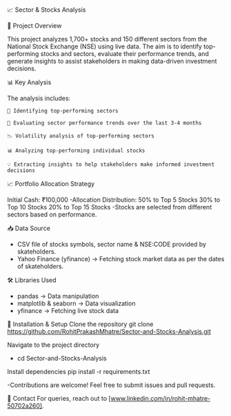📈 Sector & Stocks Analysis

📌 Project Overview

  This project analyzes 1,700+ stocks and 150 different sectors from the National Stock Exchange (NSE) using live data. The aim is to identify top-performing stocks and sectors, evaluate their performance trends,     and generate insights to assist stakeholders in making data-driven investment decisions.

📊 Key Analysis

The analysis includes:

    📌 Identifying top-performing sectors
    
    🔄 Evaluating sector performance trends over the last 3-4 months
    
    📉 Volatility analysis of top-performing sectors
    
    📊 Analyzing top-performing individual stocks
    
    💡 Extracting insights to help stakeholders make informed investment decisions

📈 Portfolio Allocation Strategy

Initial Cash: ₹100,000
-Allocation Distribution:
  50% to Top 5 Stocks
  30% to Top 10 Stocks
  20% to Top 15 Stocks
-Stocks are selected from different sectors based on performance.

📥 Data Source
  - CSV file of stocks symbols, sector name & NSE:CODE provided by skateholders.
  - Yahoo Finance (yfinance) → Fetching stock market data as per the dates of skateholders.
    
🛠️ Libraries Used
  - pandas → Data manipulation
  - matplotlib & seaborn → Data visualization
  - yfinance → Fetching live stock data
 
🚀 Installation & Setup
Clone the repository
git clone https://github.com/RohitPrakashMhatre/Sector-and-Stocks-Analysis.git

Navigate to the project directory
- cd Sector-and-Stocks-Analysis

Install dependencies
 pip install -r requirements.txt
 
-Contributions are welcome! Feel free to submit issues and pull requests.

📧 Contact
For queries, reach out to [www.linkedin.com/in/rohit-mhatre-50702a260].
